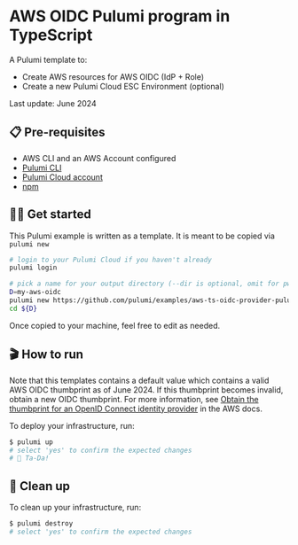 # AWS OIDC Pulumi program in TypeScript

A Pulumi template to:

- Create AWS resources for AWS OIDC (IdP + Role)
- Create a new Pulumi Cloud ESC Environment (optional)

Last update: June 2024

## 📋 Pre-requisites

- AWS CLI and an AWS Account configured
- [Pulumi CLI](https://www.pulumi.com/docs/get-started/install/)
- [Pulumi Cloud account](https://app.pulumi.com/signup)
- [npm](https://www.npmjs.com/get-npm)

## 👩‍🏫 Get started

This Pulumi example is written as a template. It is meant to be copied via `pulumi new`

```bash
# login to your Pulumi Cloud if you haven't already
pulumi login

# pick a name for your output directory (--dir is optional, omit for pwd)
D=my-aws-oidc
pulumi new https://github.com/pulumi/examples/aws-ts-oidc-provider-pulumi-cloud --dir ${D}
cd ${D}
```

Once copied to your machine, feel free to edit as needed.

## 🎬 How to run

Note that this templates contains a default value which contains a valid AWS OIDC thumbprint as of June 2024. If this thumbprint becomes invalid, obtain a new OIDC thumbprint. For more information, see [Obtain the thumbprint for an OpenID Connect identity provider](https://docs.aws.amazon.com/IAM/latest/UserGuide/id_roles_providers_create_oidc_verify-thumbprint.html) in the AWS docs.

To deploy your infrastructure, run:

```bash
$ pulumi up
# select 'yes' to confirm the expected changes
# 🎉 Ta-Da!
```

## 🧹 Clean up

To clean up your infrastructure, run:

```bash
$ pulumi destroy
# select 'yes' to confirm the expected changes
```

